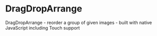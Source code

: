 DragDropArrange
===============

DragDropArrange - reorder a group of given images - built with native JavaScript including Touch support